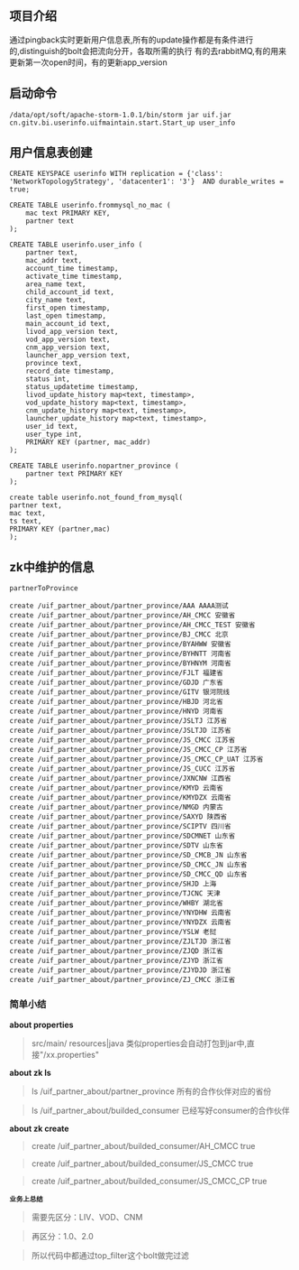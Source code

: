 ## 项目介绍
通过pingback实时更新用户信息表,所有的update操作都是有条件进行的,distinguish的bolt会把流向分开，各取所需的执行
有的去rabbitMQ,有的用来更新第一次open时间，有的更新app_version

## 启动命令
```
/data/opt/soft/apache-storm-1.0.1/bin/storm jar uif.jar cn.gitv.bi.userinfo.uifmaintain.start.Start_up user_info
```

## 用户信息表创建
>
```
CREATE KEYSPACE userinfo WITH replication = {'class': 'NetworkTopologyStrategy', 'datacenter1': '3'}  AND durable_writes = true;
```
```
CREATE TABLE userinfo.frommysql_no_mac (
    mac text PRIMARY KEY,
    partner text
);
```
```
CREATE TABLE userinfo.user_info (
    partner text,
    mac_addr text,
    account_time timestamp,
    activate_time timestamp,
    area_name text,
    child_account_id text,
    city_name text,
    first_open timestamp,
    last_open timestamp,
    main_account_id text,
    livod_app_version text,
    vod_app_version text,
    cnm_app_version text,
    launcher_app_version text,
    province text,
    record_date timestamp,
    status int,
    status_updatetime timestamp,
    livod_update_history map<text, timestamp>,
    vod_update_history map<text, timestamp>,
    cnm_update_history map<text, timestamp>,
    launcher_update_history map<text, timestamp>,
    user_id text,
    user_type int,
    PRIMARY KEY (partner, mac_addr)
);
```
```
CREATE TABLE userinfo.nopartner_province (
    partner text PRIMARY KEY
);
```
```
create table userinfo.not_found_from_mysql(
partner text,
mac text,
ts text,
PRIMARY KEY (partner,mac)
);
```

## zk中维护的信息
``partnerToProvince``
```
create /uif_partner_about/partner_province/AAA AAAA测试
create /uif_partner_about/partner_province/AH_CMCC 安徽省
create /uif_partner_about/partner_province/AH_CMCC_TEST 安徽省
create /uif_partner_about/partner_province/BJ_CMCC 北京
create /uif_partner_about/partner_province/BYAHWW 安徽省
create /uif_partner_about/partner_province/BYHNTT 河南省
create /uif_partner_about/partner_province/BYHNYM 河南省
create /uif_partner_about/partner_province/FJLT 福建省
create /uif_partner_about/partner_province/GDJD 广东省
create /uif_partner_about/partner_province/GITV 银河院线
create /uif_partner_about/partner_province/HBJD 河北省
create /uif_partner_about/partner_province/HNYD 河南省
create /uif_partner_about/partner_province/JSLTJ 江苏省
create /uif_partner_about/partner_province/JSLTJD 江苏省
create /uif_partner_about/partner_province/JS_CMCC 江苏省
create /uif_partner_about/partner_province/JS_CMCC_CP 江苏省
create /uif_partner_about/partner_province/JS_CMCC_CP_UAT 江苏省
create /uif_partner_about/partner_province/JS_CUCC 江苏省
create /uif_partner_about/partner_province/JXNCNW 江西省
create /uif_partner_about/partner_province/KMYD 云南省
create /uif_partner_about/partner_province/KMYDZX 云南省
create /uif_partner_about/partner_province/NMGD 内蒙古
create /uif_partner_about/partner_province/SAXYD 陕西省
create /uif_partner_about/partner_province/SCIPTV 四川省
create /uif_partner_about/partner_province/SDCMNET 山东省
create /uif_partner_about/partner_province/SDTV 山东省
create /uif_partner_about/partner_province/SD_CMCB_JN 山东省
create /uif_partner_about/partner_province/SD_CMCC_JN 山东省
create /uif_partner_about/partner_province/SD_CMCC_QD 山东省
create /uif_partner_about/partner_province/SHJD 上海
create /uif_partner_about/partner_province/TJCNC 天津
create /uif_partner_about/partner_province/WHBY 湖北省
create /uif_partner_about/partner_province/YNYDHW 云南省
create /uif_partner_about/partner_province/YNYDZX 云南省
create /uif_partner_about/partner_province/YSLW 老挝
create /uif_partner_about/partner_province/ZJLTJD 浙江省
create /uif_partner_about/partner_province/ZJQD 浙江省
create /uif_partner_about/partner_province/ZJYD 浙江省
create /uif_partner_about/partner_province/ZJYDJD 浙江省
create /uif_partner_about/partner_province/ZJ_CMCC 浙江省
```

### 简单小结
**about properties**
>src/main/ resources|java 类似properties会自动打包到jar中,直接"/xx.properties"

**about zk ls**
>ls /uif_partner_about/partner_province 所有的合作伙伴对应的省份

>ls /uif_partner_about/builded_consumer 已经写好consumer的合作伙伴

**about zk create**
>create /uif_partner_about/builded_consumer/AH_CMCC true

>create /uif_partner_about/builded_consumer/JS_CMCC true

>create /uif_partner_about/builded_consumer/JS_CMCC_CP true

**``业务上总结``**

>需要先区分：LIV、VOD、CNM

>再区分：1.0、2.0

>所以代码中都通过top_filter这个bolt做完过滤